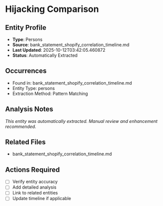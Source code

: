 # Hijacking Comparison

## Entity Profile
- **Type**: Persons
- **Source**: bank_statement_shopify_correlation_timeline.md
- **Last Updated**: 2025-10-12T03:42:05.460872
- **Status**: Automatically Extracted

## Occurrences
- Found in: bank_statement_shopify_correlation_timeline.md
- Entity Type: persons
- Extraction Method: Pattern Matching

## Analysis Notes
*This entity was automatically extracted. Manual review and enhancement recommended.*

## Related Files
- bank_statement_shopify_correlation_timeline.md

## Actions Required
- [ ] Verify entity accuracy
- [ ] Add detailed analysis
- [ ] Link to related entities
- [ ] Update timeline if applicable
